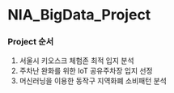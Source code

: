 # NIA_BigData_Project

### Project 순서
1. 서울시 키오스크 체험존 최적 입지 분석
2. 주차난 완화를 위한 IoT 공유주차장 입지 선정
3. 머신러닝을 이용한 동작구 지역화폐 소비패턴 분석

